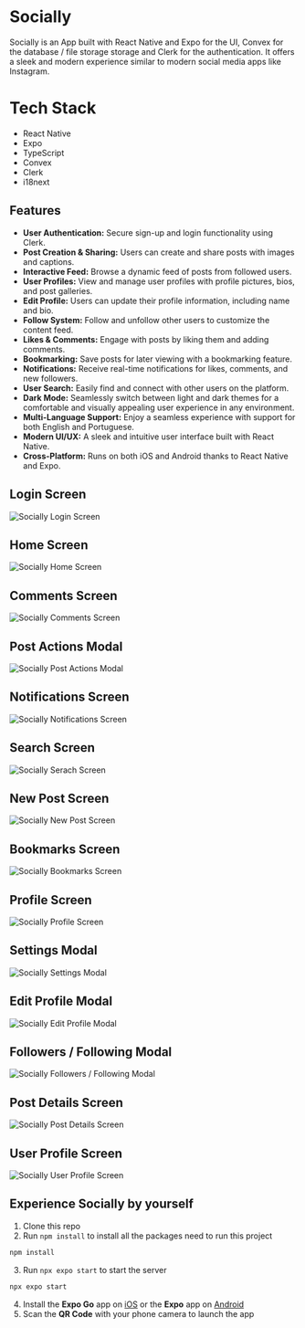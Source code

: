 # Socially
Socially is an App built with React Native and Expo for the UI, Convex for the database / file storage storage and Clerk for the authentication. It offers a sleek and modern experience similar to modern social media apps like Instagram.

# Tech Stack
- React Native
- Expo
- TypeScript
- Convex
- Clerk
- i18next

## Features
- **User Authentication:** Secure sign-up and login functionality using Clerk.
- **Post Creation & Sharing:** Users can create and share posts with images and captions.
- **Interactive Feed:** Browse a dynamic feed of posts from followed users.
- **User Profiles:** View and manage user profiles with profile pictures, bios, and post galleries.
- **Edit Profile:** Users can update their profile information, including name and bio.
- **Follow System:** Follow and unfollow other users to customize the content feed.
- **Likes & Comments:** Engage with posts by liking them and adding comments.
- **Bookmarking:** Save posts for later viewing with a bookmarking feature.
- **Notifications:** Receive real-time notifications for likes, comments, and new followers.
- **User Search:** Easily find and connect with other users on the platform.
- **Dark Mode:** Seamlessly switch between light and dark themes for a comfortable and visually appealing user experience in any environment.
- **Multi-Language Support:** Enjoy a seamless experience with support for both English and Portuguese.
- **Modern UI/UX:** A sleek and intuitive user interface built with React Native.
- **Cross-Platform:** Runs on both iOS and Android thanks to React Native and Expo.

## Login Screen
![Socially Login Screen](https://github.com/user-attachments/assets/97393d23-7e39-4f77-a1c4-d5bba4e244a3)

## Home Screen
![Socially Home Screen](https://github.com/user-attachments/assets/ff21190d-f366-4f7f-8093-09eb8f8fd62b)

## Comments Screen
![Socially Comments Screen](https://github.com/user-attachments/assets/6c2aeac2-5df3-4ff4-89b6-2afcaf4483fe)

## Post Actions Modal
![Socially Post Actions Modal](https://github.com/user-attachments/assets/1fb5cd4c-efe7-4d58-86a1-d6ea247455c4)

## Notifications Screen
![Socially Notifications Screen](https://github.com/user-attachments/assets/87d8a0ed-267c-43f1-b9ed-cdfdedc88bdc)

## Search Screen
![Socially Serach Screen](https://github.com/user-attachments/assets/ce0c0249-fe7a-45df-a469-26824d8877b7)

## New Post Screen
![Socially New Post Screen](https://github.com/user-attachments/assets/35f8739b-f626-46a7-84f8-d2c000425376)

## Bookmarks Screen
![Socially Bookmarks Screen](https://github.com/user-attachments/assets/d58c4674-17d1-41d9-a44c-e2764b1d6497)

## Profile Screen
![Socially Profile Screen](https://github.com/user-attachments/assets/f3939bf4-6613-4e0b-9daf-cb520f56485a)

## Settings Modal
![Socially Settings Modal](https://github.com/user-attachments/assets/80f274d6-88de-4f23-a680-0aa053509918)

## Edit Profile Modal
![Socially Edit Profile Modal](https://github.com/user-attachments/assets/02137709-0627-4b91-b108-dd72cd6605e2)

## Followers / Following Modal
![Socially Followers / Following Modal](https://github.com/user-attachments/assets/79e04dfc-b942-4d07-a7cc-6717d32d0c5a)

## Post Details Screen
![Socially Post Details Screen](https://github.com/user-attachments/assets/68235562-10c9-470b-84e6-9887b605777c)

## User Profile Screen
![Socially User Profile Screen](https://github.com/user-attachments/assets/f3a49b6e-6863-4242-bc3c-4c47a82d5b02)



## Experience Socially by yourself
 1. Clone this repo
 2. Run `npm install` to install all the packages need to run this project
   ```bash
   npm install
   ```
 3. Run `npx expo start` to start the server
   ```bash
   npx expo start
   ```
 4. Install the **Expo Go** app on [iOS](https://apps.apple.com/us/app/expo-go/id982107779) or the **Expo** app on [Android](https://play.google.com/store/apps/details?id=host.exp.exponent&hl=en&pli=1)
 5. Scan the **QR Code** with your phone camera to launch the app
